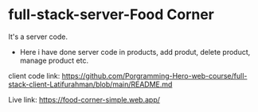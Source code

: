 # full-stack-server-Food Corner
It's a server code.

* Here i have done server code in products, add produt, delete product, manage product etc.

client code link: https://github.com/Porgramming-Hero-web-course/full-stack-client-Latifurahman/blob/main/README.md

Live link: https://food-corner-simple.web.app/
